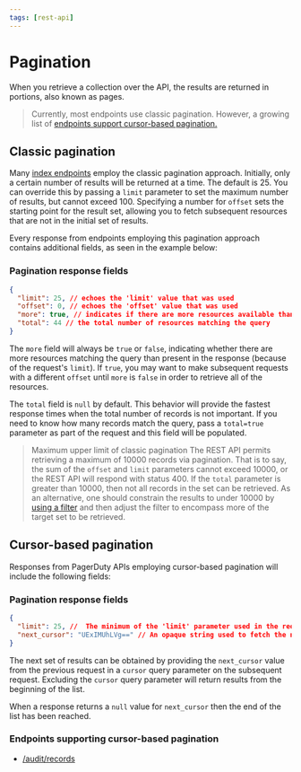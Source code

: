 ```yaml
---
tags: [rest-api]
---
```


# Pagination

When you retrieve a collection over the API, the results are returned in portions, also known as pages.

<!-- theme:info -->
> Currently, most endpoints use classic pagination. However, a growing list of [endpoints support cursor-based pagination.](#endpoints-supporting-cursor-based-pagination)

## Classic pagination

Many [index endpoints](../../docs/REST-API/05-Endpoints.md#resources-index) employ the classic pagination approach. Initially, only a certain number of results will be returned at a time. The default is 25. You can override this by passing a `limit` parameter to set the maximum number of results, but cannot exceed 100. Specifying a number for `offset` sets the starting point for the result set, allowing you to fetch subsequent resources that are not in the initial set of results.

Every response from endpoints employing this pagination approach contains additional fields, as seen in the example below:

### Pagination response fields
```json
{
  "limit": 25, // echoes the 'limit' value that was used
  "offset": 0, // echoes the 'offset' value that was used
  "more": true, // indicates if there are more resources available than were returned
  "total": 44 // the total number of resources matching the query
}
```

The `more` field will always be `true` or `false`, indicating whether there are more resources matching the query than present in the response (because of the request's `limit`). If `true`, you may want to make subsequent requests with a different `offset` until `more` is `false` in order to retrieve all of the resources.

The `total` field is `null` by default. This behavior will provide the fastest response times when the total number of records is not important. If you need to know how many records match the query, pass a `total=true` parameter as part of the request and this field will be populated.

<!-- theme:warning -->
> Maximum upper limit of classic pagination
> The REST API permits retrieving a maximum of 10000 records via pagination. That is to say, the sum of the `offset` and `limit` parameters cannot exceed 10000, or the REST API will respond with status 400.
> If the `total` parameter is greater than 10000, then not all records in the set can be retrieved. As an alternative, one should constrain the results to under 10000 by [using a filter](../../docs/REST-API/07-Filtering.md) and then adjust the filter to encompass more of the target set to be retrieved.

## Cursor-based pagination

Responses from PagerDuty APIs employing cursor-based pagination will include the following fields:

### Pagination response fields
```json
{
  "limit": 25, //  The minimum of the 'limit' parameter used in the request or the maximum request size of the API
  "next_cursor": "UExIMUhLVg==" // An opaque string used to fetch the next set of results or 'null' if no additional results are available
}
```

The next set of results can be obtained by providing the `next_cursor` value from the previous request in a `cursor` query parameter on the subsequent request. Excluding the `cursor` query parameter will return results from the beginning of the list.

When a response returns a `null` value for `next_cursor` then the end of the list has been reached.

### Endpoints supporting cursor-based pagination
* [/audit/records](https://developer.pagerduty.com/api-reference/b3A6Mjc0ODExNA-list-audit-records)
